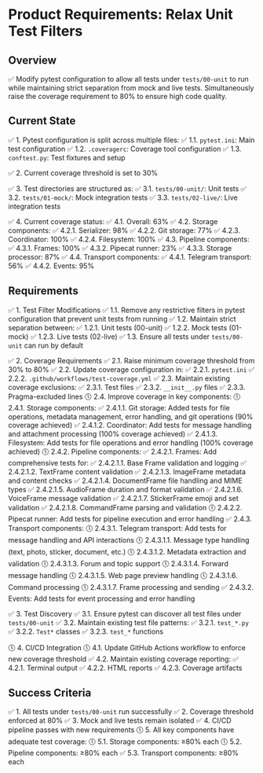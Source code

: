 # Product Requirements: Relax Unit Test Filters

## Overview
✅ Modify pytest configuration to allow all tests under `tests/00-unit` to run while maintaining strict separation from mock and live tests. Simultaneously raise the coverage requirement to 80% to ensure high code quality.

## Current State
✅ 1. Pytest configuration is split across multiple files:
   ✅ 1.1. `pytest.ini`: Main test configuration
   ✅ 1.2. `.coveragerc`: Coverage tool configuration
   ✅ 1.3. `conftest.py`: Test fixtures and setup

✅ 2. Current coverage threshold is set to 30%

✅ 3. Test directories are structured as:
   ✅ 3.1. `tests/00-unit/`: Unit tests
   ✅ 3.2. `tests/01-mock/`: Mock integration tests
   ✅ 3.3. `tests/02-live/`: Live integration tests

✅ 4. Current coverage status:
   ✅ 4.1. Overall: 63%
   ✅ 4.2. Storage components:
        ✅ 4.2.1. Serializer: 98%
        ✅ 4.2.2. Git storage: 77%
        ✅ 4.2.3. Coordinator: 100%
        ✅ 4.2.4. Filesystem: 100%
   ✅ 4.3. Pipeline components:
        ✅ 4.3.1. Frames: 100%
        ✅ 4.3.2. Pipecat runner: 23%
        ✅ 4.3.3. Storage processor: 87%
   ✅ 4.4. Transport components:
        ✅ 4.4.1. Telegram transport: 56%
        ✅ 4.4.2. Events: 95%

## Requirements

✅ 1. Test Filter Modifications
   ✅ 1.1. Remove any restrictive filters in pytest configuration that prevent unit tests from running
   ✅ 1.2. Maintain strict separation between:
        ✅ 1.2.1. Unit tests (00-unit)
        ✅ 1.2.2. Mock tests (01-mock)
        ✅ 1.2.3. Live tests (02-live)
   ✅ 1.3. Ensure all tests under `tests/00-unit` can run by default

✅ 2. Coverage Requirements
   ✅ 2.1. Raise minimum coverage threshold from 30% to 80%
   ✅ 2.2. Update coverage configuration in:
        ✅ 2.2.1. `pytest.ini`
        ✅ 2.2.2. `.github/workflows/test-coverage.yml`
   ✅ 2.3. Maintain existing coverage exclusions:
        ✅ 2.3.1. Test files
        ✅ 2.3.2. `__init__.py` files
        ✅ 2.3.3. Pragma-excluded lines
   🕔 2.4. Improve coverage in key components:
        🕔 2.4.1. Storage components:
               ✅ 2.4.1.1. Git storage: Added tests for file operations, metadata management, error handling, and git operations (90% coverage achieved)
               ✅ 2.4.1.2. Coordinator: Add tests for message handling and attachment processing (100% coverage achieved)
               ✅ 2.4.1.3. Filesystem: Add tests for file operations and error handling (100% coverage achieved)
        🕔 2.4.2. Pipeline components:
               ✅ 2.4.2.1. Frames: Add comprehensive tests for:
                       ✅ 2.4.2.1.1. Base Frame validation and logging
                       ✅ 2.4.2.1.2. TextFrame content validation
                       ✅ 2.4.2.1.3. ImageFrame metadata and content checks
                       ✅ 2.4.2.1.4. DocumentFrame file handling and MIME types
                       ✅ 2.4.2.1.5. AudioFrame duration and format validation
                       ✅ 2.4.2.1.6. VoiceFrame message validation
                       ✅ 2.4.2.1.7. StickerFrame emoji and set validation
                       ✅ 2.4.2.1.8. CommandFrame parsing and validation
               🕔 2.4.2.2. Pipecat runner: Add tests for pipeline execution and error handling
        ✅ 2.4.3. Transport components:
               🕔 2.4.3.1. Telegram transport: Add tests for message handling and API interactions
                       🕔 2.4.3.1.1. Message type handling (text, photo, sticker, document, etc.)
                       🕔 2.4.3.1.2. Metadata extraction and validation
                       🕔 2.4.3.1.3. Forum and topic support
                       🕔 2.4.3.1.4. Forward message handling
                       🕔 2.4.3.1.5. Web page preview handling
                       🕔 2.4.3.1.6. Command processing
                       🕔 2.4.3.1.7. Frame processing and sending
               ✅ 2.4.3.2. Events: Add tests for event processing and error handling

✅ 3. Test Discovery
   ✅ 3.1. Ensure pytest can discover all test files under `tests/00-unit`
   ✅ 3.2. Maintain existing test file patterns:
        ✅ 3.2.1. `test_*.py`
        ✅ 3.2.2. `Test*` classes
        ✅ 3.2.3. `test_*` functions

🕔 4. CI/CD Integration
   🕔 4.1. Update GitHub Actions workflow to enforce new coverage threshold
   ✅ 4.2. Maintain existing coverage reporting:
        ✅ 4.2.1. Terminal output
        ✅ 4.2.2. HTML reports
        ✅ 4.2.3. Coverage artifacts

## Success Criteria
✅ 1. All tests under `tests/00-unit` run successfully
✅ 2. Coverage threshold enforced at 80%
✅ 3. Mock and live tests remain isolated
✅ 4. CI/CD pipeline passes with new requirements
🕔 5. All key components have adequate test coverage:
   🕔 5.1. Storage components: ≥80% each
   🕔 5.2. Pipeline components: ≥80% each
   ✅ 5.3. Transport components: ≥80% each 